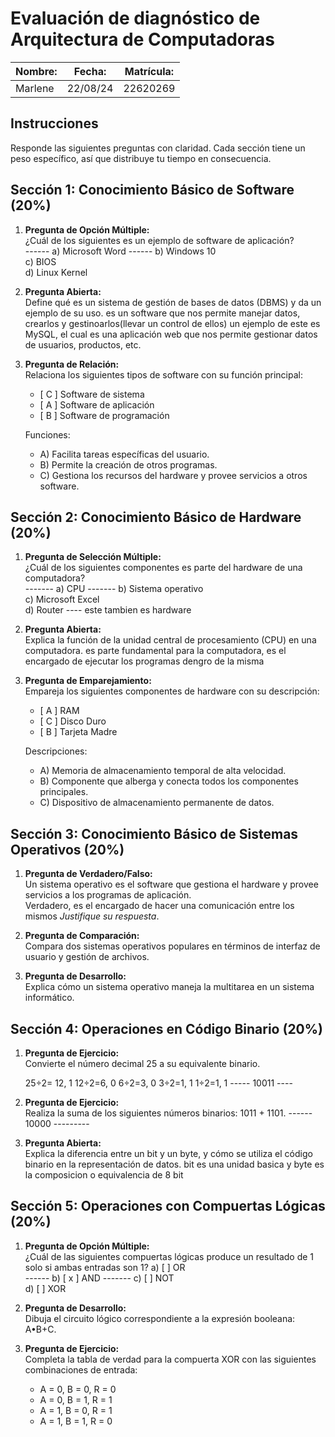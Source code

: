 # Evaluación de diagnóstico de Arquitectura de Computadoras

| Nombre: | Fecha: | Matrícula: |
|---------|--------|-----------|
| Marlene |22/08/24| 22620269  |

## Instrucciones

Responde las siguientes preguntas con claridad. Cada sección tiene un peso específico, así que distribuye tu tiempo en consecuencia.

## Sección 1: Conocimiento Básico de Software (20%)

1. **Pregunta de Opción Múltiple:**  
   ¿Cuál de los siguientes es un ejemplo de software de aplicación?  
  ------ a) Microsoft Word  ------
   b) Windows 10  
   c) BIOS  
   d) Linux Kernel

2. **Pregunta Abierta:**  
   Define qué es un sistema de gestión de bases de datos (DBMS) y da un ejemplo de su uso.
es un software que nos permite manejar datos, crearlos y gestinoarlos(llevar un control de ellos)
un ejemplo de este es MySQL, el cual es una aplicación web que nos permite gestionar datos de usuarios, productos, etc.
3. **Pregunta de Relación:**  
   Relaciona los siguientes tipos de software con su función principal:
   - [ C ] Software de sistema
   - [ A ] Software de aplicación
   - [ B ] Software de programación

   Funciones:
   - A) Facilita tareas específicas del usuario.
   - B) Permite la creación de otros programas.
   - C) Gestiona los recursos del hardware y provee servicios a otros software.

## Sección 2: Conocimiento Básico de Hardware (20%)

1. **Pregunta de Selección Múltiple:**  
   ¿Cuál de los siguientes componentes es parte del hardware de una computadora?  
   -------  a) CPU  -------
   b) Sistema operativo  
   c) Microsoft Excel  
   d) Router ---- este tambien es hardware

2. **Pregunta Abierta:**  
   Explica la función de la unidad central de procesamiento (CPU) en una computadora.
es parte fundamental para la computadora, es el encargado de ejecutar los programas dengro de la misma
3. **Pregunta de Emparejamiento:**  
   Empareja los siguientes componentes de hardware con su descripción:
   - [ A ] RAM
   - [ C ] Disco Duro
   - [ B ] Tarjeta Madre

   Descripciones:
   - A) Memoria de almacenamiento temporal de alta velocidad.
   - B) Componente que alberga y conecta todos los componentes principales.
   - C) Dispositivo de almacenamiento permanente de datos.

## Sección 3: Conocimiento Básico de Sistemas Operativos (20%)

1. **Pregunta de Verdadero/Falso:**  
   Un sistema operativo es el software que gestiona el hardware y provee servicios a los programas de aplicación.  
   Verdadero, es el encargado de hacer una comunicación entre los mismos 
   *Justifique su respuesta*.

2. **Pregunta de Comparación:**  
   Compara dos sistemas operativos populares en términos de interfaz de usuario y gestión de archivos.

3. **Pregunta de Desarrollo:**  
   Explica cómo un sistema operativo maneja la multitarea en un sistema informático.
   

## Sección 4: Operaciones en Código Binario (20%)

1. **Pregunta de Ejercicio:**  
   Convierte el número decimal 25 a su equivalente binario.
   
   25÷2= 12, 1
   12÷2=6, 0
   6÷2=3, 0
   3÷2=1, 1
   1÷2=1, 1
   ----- 10011 ----
   
3. **Pregunta de Ejercicio:**  
   Realiza la suma de los siguientes números binarios: 1011 + 1101.
    ------ 10000 ---------
   
5. **Pregunta Abierta:**  
   Explica la diferencia entre un bit y un byte, y cómo se utiliza el código binario en la representación de datos.
bit es una unidad basica y byte es la composicion o equivalencia de 8 bit
## Sección 5: Operaciones con Compuertas Lógicas (20%)

1. **Pregunta de Opción Múltiple:**  
   ¿Cuál de las siguientes compuertas lógicas produce un resultado de 1 solo si ambas entradas son 1?
   a) [ ] OR  
------   b) [ x ] AND  -------
   c) [ ] NOT  
   d) [ ] XOR

2. **Pregunta de Desarrollo:**  
   Dibuja el circuito lógico correspondiente a la expresión booleana: A•B+C.

3. **Pregunta de Ejercicio:**  
   Completa la tabla de verdad para la compuerta XOR con las siguientes combinaciones de entrada:
   - A = 0, B = 0,  R = 0
   - A = 0, B = 1,  R = 1
   - A = 1, B = 0,  R = 1
   - A = 1, B = 1,  R = 0

